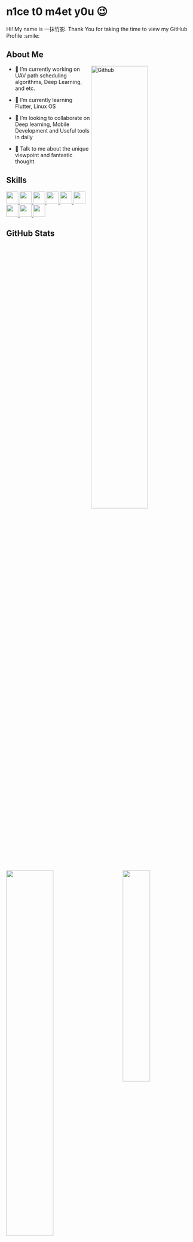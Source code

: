 # n1ce t0 m4et y0u :wink:

<div size='20px'> Hi! My name is 一抹竹影. Thank You for taking the time to view my GitHub Profile :smile: 
</div>

<h2> About Me </h2>

<img width="55%" align="right" alt="Github" src="https://raw.githubusercontent.com/onimur/.github/master/.resources/git-header.svg" />

- 🔭 I’m currently working on UAV path scheduling algorithms, Deep Learning, and etc.

- 🌱 I’m currently learning Flutter, Linux OS 

- 👯 I’m looking to collaborate on Deep learning, Mobile Development and Useful tools in daily 

- 💬 Talk to me about the unique viewpoint and fantastic thought 

<h2> Skills </h2>
<a href= https://github.com/ZhuYing-CSU?tab=repositories&q=&type=&language=python&sort= > <img width ='32px' src ='https://raw.githubusercontent.com/rahulbanerjee26/githubAboutMeGenerator/main/icons/python.svg'> </a>
<a href= https://github.com/ZhuYing-CSU?tab=repositories&q=&type=&language=pytorch&sort= > <img width ='32px' src ='https://raw.githubusercontent.com/rahulbanerjee26/githubAboutMeGenerator/main/icons/pytorch.svg'> </a>
<a href= https://github.com/ZhuYing-CSU?tab=repositories&q=&type=&language=scikit&sort= > <img width ='32px' src ='https://raw.githubusercontent.com/rahulbanerjee26/githubAboutMeGenerator/main/icons/scikit.svg'> </a>
<a href= https://github.com/ZhuYing-CSU?tab=repositories&q=&type=&language=c&sort= > <img width ='32px' src ='https://raw.githubusercontent.com/rahulbanerjee26/githubAboutMeGenerator/main/icons/c.svg'> </a>
<a href= https://github.com/ZhuYing-CSU?tab=repositories&q=&type=&language=cpp&sort= > <img width ='32px' src ='https://raw.githubusercontent.com/rahulbanerjee26/githubAboutMeGenerator/main/icons/cpp.svg'> </a>
<a href= https://github.com/ZhuYing-CSU?tab=repositories&q=&type=&language=arduino&sort= > <img width ='32px' src ='https://raw.githubusercontent.com/rahulbanerjee26/githubAboutMeGenerator/main/icons/arduino.svg'> </a>
<a href= https://github.com/ZhuYing-CSU?tab=repositories&q=&type=&language=matlab&sort= > <img width ='32px' src ='https://raw.githubusercontent.com/rahulbanerjee26/githubAboutMeGenerator/main/icons/matlab.svg'> </a>
<a href= https://github.com/ZhuYing-CSU?tab=repositories&q=&type=&language=java&sort= > <img width ='32px' src ='https://raw.githubusercontent.com/rahulbanerjee26/githubAboutMeGenerator/main/icons/java.svg'> </a>
<a href= https://github.com/ZhuYing-CSU?tab=repositories&q=&type=&language=git&sort= > <img width ='32px' src ='https://raw.githubusercontent.com/rahulbanerjee26/githubAboutMeGenerator/main/icons/git.svg'> </a>

<h2> GitHub Stats </h2>

<img src="https://github-readme-stats-4pdf5as84-zhuying-csu.vercel.app/api?username=ZhuYing-CSU&show_icons=true&theme=github_dark&count_private=true" width="50%" align="left"/>


<img src="https://github-readme-stats-4pdf5as84-zhuying-csu.vercel.app/api/top-langs/?username=ZhuYing-CSU&langs_count=8&theme=github_dark&layout=compact&hide=jupyter%20notebook,html,javascript,perl,css" width="38%" align="right"/>

